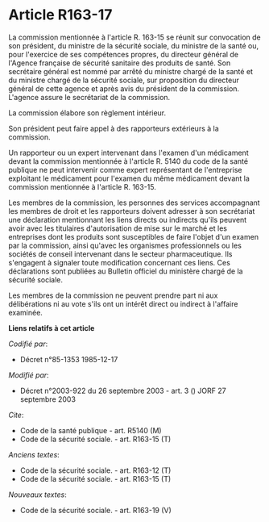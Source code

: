 # Article R163-17

La commission mentionnée à l'article R. 163-15 se réunit sur convocation de son président, du ministre de la sécurité
sociale, du ministre de la santé ou, pour l'exercice de ses compétences propres, du directeur général de l'Agence française
de sécurité sanitaire des produits de santé. Son secrétaire général est nommé par arrêté du ministre chargé de la santé et du
ministre chargé de la sécurité sociale, sur proposition du directeur général de cette agence et après avis du président de la
commission. L'agence assure le secrétariat de la commission.

La commission élabore son règlement intérieur.

Son président peut faire appel à des rapporteurs extérieurs à la commission.

Un rapporteur ou un expert intervenant dans l'examen d'un médicament devant la commission mentionnée à l'article R. 5140 du
code de la santé publique ne peut intervenir comme expert représentant de l'entreprise exploitant le médicament pour l'examen
du même médicament devant la commission mentionnée à l'article R. 163-15.

Les membres de la commission, les personnes des services accompagnant les membres de droit et les rapporteurs doivent
adresser à son secrétariat une déclaration mentionnant les liens directs ou indirects qu'ils peuvent avoir avec les
titulaires d'autorisation de mise sur le marché et les entreprises dont les produits sont susceptibles de faire l'objet d'un
examen par la commission, ainsi qu'avec les organismes professionnels ou les sociétés de conseil intervenant dans le secteur
pharmaceutique. Ils s'engagent à signaler toute modification concernant ces liens. Ces déclarations sont publiées au Bulletin
officiel du ministère chargé de la sécurité sociale.

Les membres de la commission ne peuvent prendre part ni aux délibérations ni au vote s'ils ont un intérêt direct ou indirect
à l'affaire examinée.

**Liens relatifs à cet article**

_Codifié par_:

  - Décret n°85-1353 1985-12-17

_Modifié par_:

  - Décret n°2003-922 du 26 septembre 2003 - art. 3 () JORF 27 septembre 2003

_Cite_:

  - Code de la santé publique - art. R5140 (M)
  - Code de la sécurité sociale. - art. R163-15 (T)

_Anciens textes_:

  - Code de la sécurité sociale. - art. R163-12 (T)
  - Code de la sécurité sociale. - art. R163-15 (T)

_Nouveaux textes_:

  - Code de la sécurité sociale. - art. R163-19 (V)
